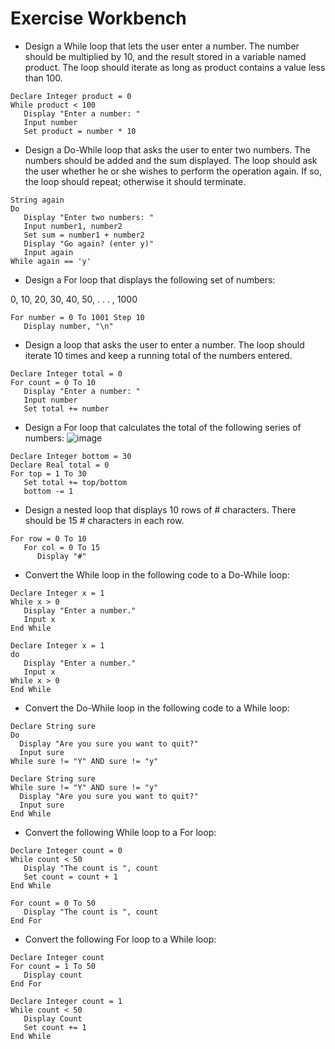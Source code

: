 # Exercise Workbench
* Design a While loop that lets the user enter a number. The number should be multiplied by 10, and the result stored in a variable named product. The loop should iterate as long as product contains a value less than 100.
```
Declare Integer product = 0
While product < 100
   Display "Enter a number: "
   Input number
   Set product = number * 10
```
* Design a Do-While loop that asks the user to enter two numbers. The numbers should be added and the sum displayed. The loop should ask the user whether he or she wishes to perform the operation again. If so, the loop should repeat; otherwise it should terminate.
```
String again
Do
   Display "Enter two numbers: "
   Input number1, number2
   Set sum = number1 + number2
   Display "Go again? (enter y)"
   Input again
While again == 'y'
```
* Design a For loop that displays the following set of numbers:

0, 10, 20, 30, 40, 50, . . . , 1000
```
For number = 0 To 1001 Step 10
   Display number, "\n"
```
* Design a loop that asks the user to enter a number. The loop should iterate 10 times and keep a running total of the numbers entered.
```
Declare Integer total = 0
For count = 0 To 10
   Display "Enter a number: "
   Input number
   Set total += number
```
* Design a For loop that calculates the total of the following series of numbers:
![image](https://user-images.githubusercontent.com/47218880/67423054-31740800-f599-11e9-9565-031c1f729e1c.png)
```
Declare Integer bottom = 30
Declare Real total = 0
For top = 1 To 30
   Set total += top/bottom
   bottom -= 1
```
* Design a nested loop that displays 10 rows of # characters. There should be 15 # characters in each row.
```
For row = 0 To 10
   For col = 0 To 15
      Display "#"
```
* Convert the While loop in the following code to a Do-While loop:
```
Declare Integer x = 1
While x > 0
   Display "Enter a number."
   Input x
End While
```
```
Declare Integer x = 1
do
   Display "Enter a number."
   Input x
While x > 0
End While
```
* Convert the Do-While loop in the following code to a While loop:
```
Declare String sure
Do
  Display "Are you sure you want to quit?"
  Input sure
While sure != "Y" AND sure != "y"
```
```
Declare String sure
While sure != "Y" AND sure != "y"
  Display "Are you sure you want to quit?"
  Input sure
End While
```
* Convert the following While loop to a For loop:
```
Declare Integer count = 0
While count < 50
   Display "The count is ", count
   Set count = count + 1
End While
```
```
For count = 0 To 50
   Display "The count is ", count
End For
```
* Convert the following For loop to a While loop:
```
Declare Integer count
For count = 1 To 50
   Display count
End For
```
```
Declare Integer count = 1
While count < 50
   Display Count
   Set count += 1
End While
```
